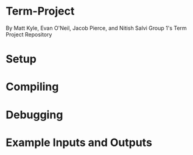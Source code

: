 # Term-Project
By Matt Kyle, Evan O'Neil, Jacob Pierce, and Nitish Salvi
Group 1's Term Project Repository

# Setup

# Compiling

# Debugging

# Example Inputs and Outputs
